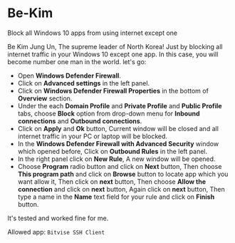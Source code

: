 # Be-Kim
Block all Windows 10 apps from using internet except one

Be Kim Jung Un, The supreme leader of North Korea! Just by blocking all internet traffic in your Windows 10 except one app. In this case, you will become number one man in the world. let's go:

* Open **Windows Defender Firewall**.
* Click on **Advanced settings** in the left panel.
* Click on **Windows Defender Firewall Properties** in the bottom of **Overview** section.
* Under the each **Domain Profile** and **Private Profile** and **Public Profile** tabs, choose **Block** option from drop-down menu for **Inbound connections** and **Outbound connections**.
* Click on **Apply** and **Ok** button, Current window will be closed and all internet traffic in your PC or laptop will be blocked.
* In the **Windows Defender Firewall with Advanced Security** window which opened before, Click on **Outbound Rules** in the left panel.
* In the right panel click on **New Rule**, A new window will be opened.
* Choose **Program** radio button and click on **Next** button, Then choose **This program path** and click on **Browse** button to locate app which you want allow it, Then click on **next** button, Then choose **Allow the connection** and click on **next** button, Again click on **next** button, Then type a name in the **Name** text field for your rule and click on **Finish** button.

It's tested and worked fine for me. 

Allowed app: `Bitvise SSH Client`
